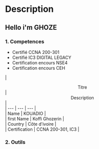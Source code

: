 # Description
## Hello i'm GHOZE  
  
### 1. Competences
 * Certifié CCNA 200-301  
 * Certifié IC3 DIGITAL LEGACY  
 * Certification encours NSE4  
 * Certification encours CEH  
  
|<div align="center">Titre</div> | <div align="center">Description</div> |  
| --- | --- | --- |  
| Name | KOUADIO |  
| first Name | Koffi Ghozerin |  
| Country | Côte d'ivoire |  
| Certification | CCNA 200-301, IC3 |  
### 2. Outils  
 
